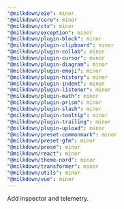 ```yaml
---
"@milkdown/e2e": minor
"@milkdown/core": minor
"@milkdown/ctx": minor
"@milkdown/exception": minor
"@milkdown/plugin-block": minor
"@milkdown/plugin-clipboard": minor
"@milkdown/plugin-collab": minor
"@milkdown/plugin-cursor": minor
"@milkdown/plugin-diagram": minor
"@milkdown/plugin-emoji": minor
"@milkdown/plugin-history": minor
"@milkdown/plugin-indent": minor
"@milkdown/plugin-listener": minor
"@milkdown/plugin-math": minor
"@milkdown/plugin-prism": minor
"@milkdown/plugin-slash": minor
"@milkdown/plugin-tooltip": minor
"@milkdown/plugin-trailing": minor
"@milkdown/plugin-upload": minor
"@milkdown/preset-commonmark": minor
"@milkdown/preset-gfm": minor
"@milkdown/prose": minor
"@milkdown/react": minor
"@milkdown/theme-nord": minor
"@milkdown/transformer": minor
"@milkdown/utils": minor
"@milkdown/vue": minor
---
```


Add inspector and telemetry.
